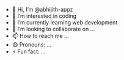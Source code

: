 - 👋 Hi, I’m @abhijith-appz
- 👀 I’m interested in coding
- 🌱 I’m currently learning web development
- 💞️ I’m looking to collaborate on ...
- 📫 How to reach me ...
- 😄 Pronouns: ...
- ⚡ Fun fact: ...

<!---
abhijith-appz/abhijith-appz is a ✨ special ✨ repository because its `README.md` (this file) appears on your GitHub profile.
You can click the Preview link to take a look at your changes.
--->
